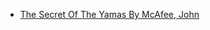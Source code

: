 - [The Secret Of The Yamas By McAfee, John](https://www.biblio.com/the-secret-of-the-yamas-by-mcafee-john/work/104187)